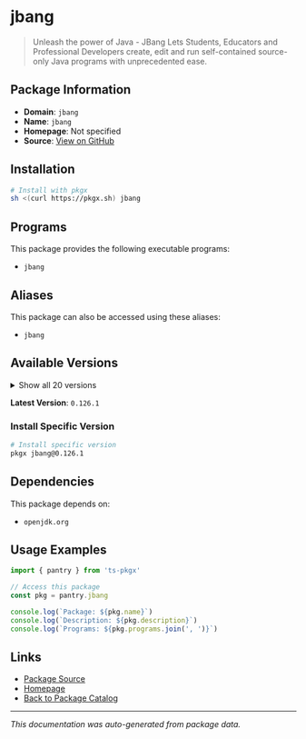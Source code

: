# jbang

> Unleash the power of Java - JBang Lets Students, Educators and Professional Developers create, edit and run self-contained source-only Java programs with unprecedented ease.

## Package Information

- **Domain**: `jbang`
- **Name**: `jbang`
- **Homepage**: Not specified
- **Source**: [View on GitHub](https://github.com/pkgxdev/pantry/tree/main/projects/jbang.dev/package.yml)

## Installation

```bash
# Install with pkgx
sh <(curl https://pkgx.sh) jbang
```

## Programs

This package provides the following executable programs:

- `jbang`

## Aliases

This package can also be accessed using these aliases:

- `jbang`

## Available Versions

<details>
<summary>Show all 20 versions</summary>

- `0.126.1`, `0.126.0`, `0.125.1`, `0.125.0`, `0.124.0`
- `0.123.0`, `0.122.0`, `0.121.0`, `0.120.4`, `0.119.0`
- `0.118.0`, `0.117.1`, `0.117.0`, `0.116.0`, `0.115.0`
- `0.114.0`, `0.113.0`, `0.112.4`, `0.111.0`, `0.110.1`

</details>

**Latest Version**: `0.126.1`

### Install Specific Version

```bash
# Install specific version
pkgx jbang@0.126.1
```

## Dependencies

This package depends on:

- `openjdk.org`

## Usage Examples

```typescript
import { pantry } from 'ts-pkgx'

// Access this package
const pkg = pantry.jbang

console.log(`Package: ${pkg.name}`)
console.log(`Description: ${pkg.description}`)
console.log(`Programs: ${pkg.programs.join(', ')}`)
```

## Links

- [Package Source](https://github.com/pkgxdev/pantry/tree/main/projects/jbang.dev/package.yml)
- [Homepage](#)
- [Back to Package Catalog](../package-catalog.md)

---

*This documentation was auto-generated from package data.*
